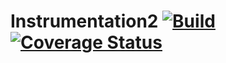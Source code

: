 # Instrumentation2 [![Build](https://github.com/formalsec/instrumentation2/actions/workflows/build.yml/badge.svg)](https://github.com/formalsec/instrumentation2/actions/workflows/build.yml) [![Coverage Status](https://coveralls.io/repos/github/formalsec/instrumentation2/badge.svg)](https://coveralls.io/github/formalsec/instrumentation2)
